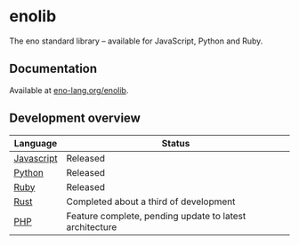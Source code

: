 # enolib

The eno standard library – available for JavaScript, Python and Ruby.

## Documentation

Available at [eno-lang.org/enolib](https://eno-lang.org/enolib/).

## Development overview

| Language | Status |
|  -- | -- |
| [Javascript](https://github.com/eno-lang/enolib/tree/master/javascript) | Released |
| [Python](https://github.com/eno-lang/enolib/tree/master/python) | Released |
| [Ruby](https://github.com/eno-lang/enolib/tree/master/ruby)  | Released |
| [Rust](https://github.com/eno-lang/enolib/tree/rust/rust)  | Completed about a third of development |
| [PHP](https://github.com/eno-lang/enolib/tree/php/php)  | Feature complete, pending update to latest architecture |
